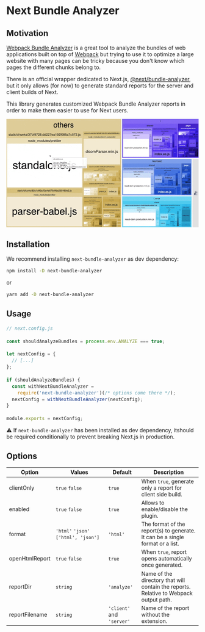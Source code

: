# Next Bundle Analyzer

## Motivation

[Webpack Bundle Analyzer](https://github.com/webpack-contrib/webpack-bundle-analyzer)
is a great tool to analyze the bundles of web applications built on top of
[Webpack](https://github.com/webpack/webpack) but trying to use it to optimize a
large website with many pages can be tricky because you don't know which pages
the different chunks belong to.

There is an official wrapper dedicated to Next.js,
[@next/bundle-analyzer](https://github.com/vercel/next.js/tree/canary/packages/next-bundle-analyzer),
but it only allows (for now) to generate standard reports for the server and
client builds of Next.

This library generates customized Webpack Bundle Analyzer reports in order to
make them easier to use for Next users.

![Demo](demo.gif)

## Installation

We recommend installing `next-bundle-analyzer` as dev dependency:

```bash
npm install -D next-bundle-analyzer
```

or

```bash
yarn add -D next-bundle-analyzer
```

## Usage

```js
// next.config.js

const shouldAnalyzeBundles = process.env.ANALYZE === true;

let nextConfig = {
  // [...]
};

if (shouldAnalyzeBundles) {
  const withNextBundleAnalyzer =
    require('next-bundle-analyzer')(/* options come there */);
  nextConfig = withNextBundleAnalyzer(nextConfig);
}

module.exports = nextConfig;
```

⚠️ If `next-bundle-analyzer` has been installed as dev dependency, itshould be
required conditionally to prevent breaking Next.js in production.

## Options

| Option         | Values                                               | Default                   | Description                                                                           |
| -------------- | ---------------------------------------------------- | ------------------------- | ------------------------------------------------------------------------------------- |
| clientOnly     | `true` `false`                                       | `true`                    | When `true`, generate only a report for client side build.                            |
| enabled        | `true` `false`                                       | `true`                    | Allows to enable/disable the plugin.                                                  |
| format         | `'html'` `'json'` <code>['html',&nbsp;'json']</code> | `'html'`                  | The format of the report(s) to generate. It can be a single format or a list.         |
| openHtmlReport | `true` `false`                                       | `true`                    | When `true`, report opens automatically once generated.                               |
| reportDir      | `string`                                             | `'analyze'`               | Name of the directory that will contain the reports. Relative to Webpack output path. |
| reportFilename | `string`                                             | `'client'` and `'server'` | Name of the report without the extension.                                             |
